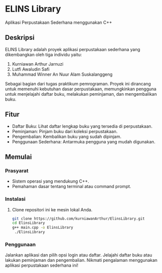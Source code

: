 # ELINS Library

Aplikasi Perpustakaan Sederhana menggunakan C++

## Deskripsi

ELINS Library adalah proyek aplikasi perpustakaan sederhana yang dikembangkan oleh tiga individu yaitu:
1. Kurniawan Arthur Jarnuzi
2. Lutfi Awaludin Safi
3. Muhammad Winner An Nuur Alam Suskalanggeng
   
Sebagai bagian dari tugas praktikum pemrograman. Proyek ini dirancang untuk memenuhi kebutuhan dasar perpustakaan, memungkinkan pengguna untuk menjelajahi daftar buku, melakukan peminjaman, dan mengembalikan buku.

## Fitur

- Daftar Buku: Lihat daftar lengkap buku yang tersedia di perpustakaan.
- Peminjaman: Pinjam buku dari koleksi perpustakaan.
- Pengembalian: Kembalikan buku yang sudah dipinjam.
- Penggunaan Sederhana: Antarmuka pengguna yang mudah digunakan.

## Memulai

### Prasyarat
- Sistem operasi yang mendukung C++.
- Pemahaman dasar tentang terminal atau command prompt.

### Instalasi
1. Clone repositori ini ke mesin lokal Anda.
   ```bash
   git clone https://github.com/kurniawanArthur/ElinsLibrary.git
   cd ElinsLibrary
   g++ main.cpp -o ElinsLibrary
    ./ElinsLibrary


### Penggunaan
Jalankan aplikasi dan pilih opsi login atau daftar.
Jelajahi daftar buku atau lakukan peminjaman dan pengembalian.
Nikmati pengalaman menggunakan aplikasi perpustakaan sederhana ini!
